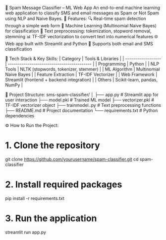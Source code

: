 📧 Spam Message Classifier – ML Web App
An end-to-end machine learning web application to classify SMS and email messages as Spam or Not Spam using NLP and Naive Bayes.
🚀 Features:
🔍 Real-time spam detection through a simple web form
🧠 Machine Learning (Multinomial Naive Bayes) for classification
🧹 Text preprocessing: tokenization, stopword removal, stemming
📊 TF-IDF vectorization to convert text into numerical features
🌐 Web app built with Streamlit and Python
💬 Supports both email and SMS classification

🧠 Tech Stack & Key Skills:
| Category           | Tools & Libraries                          |
| ------------------ | ------------------------------------------ |
| Programming        | Python                                     |
| NLP Tools          | NLTK (stopwords, tokenizer, stemmer)       |
| ML Algorithm       | Multinomial Naive Bayes                    |
| Feature Extraction | TF-IDF Vectorizer                          |
| Web Framework      | Streamlit (frontend + backend integration) |
| Others             | Scikit-learn, pandas, NumPy                |

📂 Project Structure:
sms-spam-classifier/
│
├── app.py                 # Streamlit app for user interaction
├── model.pkl              # Trained ML model
├── vectorizer.pkl         # TF-IDF vectorizer object
├── trainmodel..py         # Text preprocessing functions
├── README.md              # Project documentation
└── requirements.txt       # Python dependencies


⚙️ How to Run the Project: 
# 1. Clone the repository
git clone https://github.com/yourusername/spam-classifier.git
cd spam-classifier

# 2. Install required packages
pip install -r requirements.txt

# 3. Run the application
streamlit run app.py




